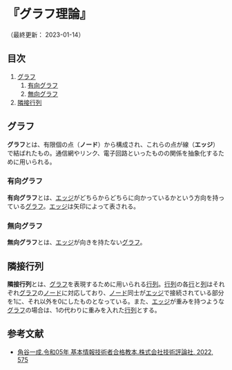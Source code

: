 # 『グラフ理論』

（最終更新： 2023-01-14）


## 目次

1. [グラフ](#グラフ)
	1. [有向グラフ](#有向グラフ)
	1. [無向グラフ](#無向グラフ)
1. [隣接行列](#隣接行列)


## グラフ

**グラフ**とは、有限個の点（**ノード**）から構成され、これらの点が線（**エッジ**）で結ばれたもの。通信網やリンク、電子回路といったものの関係を抽象化するために用いられる。

### 有向グラフ

**有向グラフ**とは、[エッジ](#グラフ)がどちらからどちらに向かっているかという方向を持っている[グラフ](#グラフ)。[エッジ](#グラフ)は矢印によって表される。

### 無向グラフ

**無向グラフ**とは、[エッジ](#グラフ)が向きを持たない[グラフ](#グラフ)。


## 隣接行列

**隣接行列**とは、[グラフ](#グラフ)を表現するために用いられる[行列](./numerical_calculation.md#行列)。[行列](./numerical_calculation.md#行列)の各[行](./numerical_calculation.md#行列)と[列](./numerical_calculation.md#行列)はそれぞれ[グラフ](#グラフ)の[ノード](#グラフ)に対応しており、[ノード](#グラフ)同士が[エッジ](#グラフ)で接続されている部分を1に、それ以外を0にしたものとなっている。また、[エッジ](#グラフ)が重みを持つような[グラフ](#グラフ)の場合は、1の代わりに重みを入れた[行列](./numerical_calculation.md#行列)とする。


## 参考文献

- [角谷一成.令和05年 基本情報技術者合格教本.株式会社技術評論社, 2022, 575](https://gihyo.jp/book/2022/978-4-297-13164-7)
